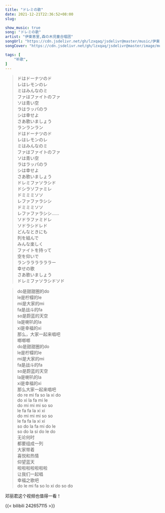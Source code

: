 ```yaml
---
title: "ドレミの歌"
date: 2021-12-21T22:36:52+08:00
slug: 

show_music: true
song: "ドレミの歌"
artist: "伊東恵里,森の木児童合唱团"
songUrl: "https://cdn.jsdelivr.net/gh/lzxqaq/jsdelivr@master/music/伊東恵里,森の木児童合唱团 - ドレミの歌.mp3"
songCover: "https://cdn.jsdelivr.net/gh/lzxqaq/jsdelivr@master/image/music/世界名作劇場.jpg"

tags: [
    "听歌",
]
---
```


> ドはドーナツのド  
> レはレモンのレ  
> ミはみんなのミ  
> ファはファイトのファ  
> ソは青い空  
> ラはラッパのラ  
> シは幸せよ  
> さあ歌いましょう  
> ランランラン  
> ドはドーナツのド  
> レはレモンのレ  
> ミはみんなのミ  
> ファはファイトのファ  
> ソは青い空    
> ラはラッパのラ  
> シは幸せよ  
> さあ歌いましょう  
> ドレミファソラシド  
> ドシラソファミレ  
> ドミミミソソ  
> レファファラシシ  
> ドミミミソソ  
> レファファラシシ……  
> ソドラファミドレ  
> ソドラシドレド  
> どんなときにも  
> 列を組んで   
> みんな楽しく  
> ファイトを持って  
> 空を仰いで  
> ランララララララー  
> 幸せの歌  
> さあ歌いましょう    
> ドレミファソラシドソド  


> do是甜甜圈的do  
> le是柠檬的le  
> mi是大家的mi  
> fa是战斗的fa  
> so是蔚蓝的天空  
> la是喇叭的la  
> xi是幸福的xi  
> 那么，大家一起来唱吧  
> 啷啷啷  
> do是甜甜圈的do  
> le是柠檬的le  
> mi是大家的mi  
> fa是战斗的fa  
> so是蔚蓝的天空  
> la是喇叭的la  
> xi是幸福的xi  
> 那么大家一起来唱吧  
> do re mi fa so la xi do  
> do xi la fa mi le  
> do mi mi mi so so  
> le fa fa la xi xi  
> do mi mi mi so so  
> le fa fa la xi xi  
> so do la fa mi do le  
> so do la si do le do  
> 无论何时  
> 都要组成一列  
> 大家带着  
> 喜悦和热情  
> 仰望蓝天  
> 啦啦啦啦啦啦啦  
> 让我们一起唱  
> 幸福之歌吧  
> do le mi fa so lo xi do so do  

邓丽君这个视频也值得一看！

{{< bilibili 242657115 >}}
